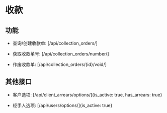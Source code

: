 # 收款


## 功能

- 查询/创建收款单:
[/api/collection_orders/]

- 获取收款单号:
[/api/collection_orders/number/]

- 作废收款单:
[/api/collection_orders/{id}/void/]


## 其他接口

- 客户选项:
[/api/client_arrears/options/]{is_active: true, has_arrears: true}

- 经手人选项:
[/api/users/options/]{is_active: true}
